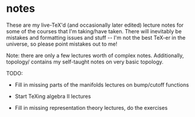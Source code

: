 notes
=====

These are my live-TeX'd (and occasionally later edited) lecture notes for some of the courses that I'm taking/have taken.
There will inevitably be mistakes and formatting issues and stuff -- I'm not the best TeX-er in the universe, so please point mistakes out to me!

Note: there are only a few lectures worth of complex notes. Additionally, topology/ contains my self-taught notes on very basic topology.

TODO:
* Fill in missing parts of the manifolds lectures on bump/cutoff functions
* Start TeXing algebra II lectures

* Fill in missing representation theory lectures, do the exercises
